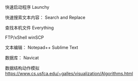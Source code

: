 快速启动程序
Launchy

快速搜索文本内容：
Search and Replace

查找本机文件
Everything

FTP/xShell
winSCP

文本编辑：
Notepad++
Sublime Text

数据库：
Navicat

数据结构动作模拟
https://www.cs.usfca.edu/~galles/visualization/Algorithms.html
